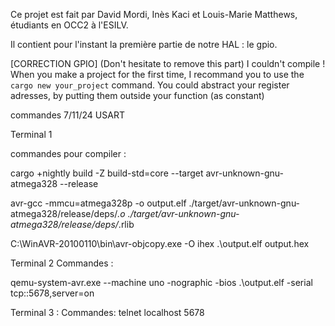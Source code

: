 Ce projet est fait par David Mordi, Inès Kaci et Louis-Marie Matthews, étudiants en OCC2 à l'ESILV.

Il contient pour l'instant la première partie de notre HAL : le gpio.

[CORRECTION GPIO] (Don't hesitate to remove this part)
I couldn't compile ! When you make a project for the first time, I recommand you to use the ```cargo new your_project``` command.
You could abstract your register adresses, by putting them outside your function (as constant)

commandes 7/11/24 USART

Terminal 1

commandes pour compiler :

cargo +nightly build -Z build-std=core --target avr-unknown-gnu-atmega328 --release

avr-gcc -mmcu=atmega328p -o output.elf ./target/avr-unknown-gnu-atmega328/release/deps/*.o ./target/avr-unknown-gnu-atmega328/release/deps/*.rlib

C:\WinAVR-20100110\bin\avr-objcopy.exe -O ihex .\output.elf output.hex

Terminal 2 
Commandes :

qemu-system-avr.exe --machine uno -nographic -bios .\output.elf -serial tcp::5678,server=on

Terminal 3 :
Commandes:
telnet localhost 5678